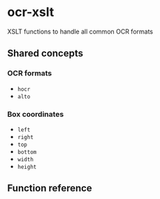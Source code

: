 # ocr-xslt
XSLT functions to handle all common OCR formats

<!-- BEGIN-MARKDOWN-TOC -->
<!-- END-MARKDOWN-TOC -->

## Shared concepts

### OCR formats

* `hocr`
* `alto`

### Box coordinates

* `left`
* `right`
* `top`
* `bottom`
* `width`
* `height`

## Function reference

<!-- BEGIN-RENDER -ip '| \?' xsl-functions/ocr.bbox.xsl -->
<!-- END-RENDER -->
<!-- BEGIN-RENDER -ip '| \?' xsl-functions/ocr.image.xsl -->
<!-- END-RENDER -->
